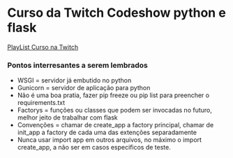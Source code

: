 # Curso da Twitch Codeshow python e flask
[PlayList Curso na Twitch](https://www.twitch.tv/collections/gRe7fj7iGBZJMQ)

### Pontos interresantes a serem lembrados

- WSGI = servidor já embutido no python
- Gunicorn = servidor de aplicação para python
- Não é uma boa pratia, fazer pip freeze ou pip list para preencher o requirements.txt
- Factorys = funções ou classes que podem ser invocadas no futuro, melhor jeito de trabalhar com flask
- Convenções = chamar de create_app a factory principal, chamar de init_app a factory de cada uma das extenções separadamente
- Nunca usar import app em outros arquivos, no máximo o import create_app, a não ser em casos especificos de teste.